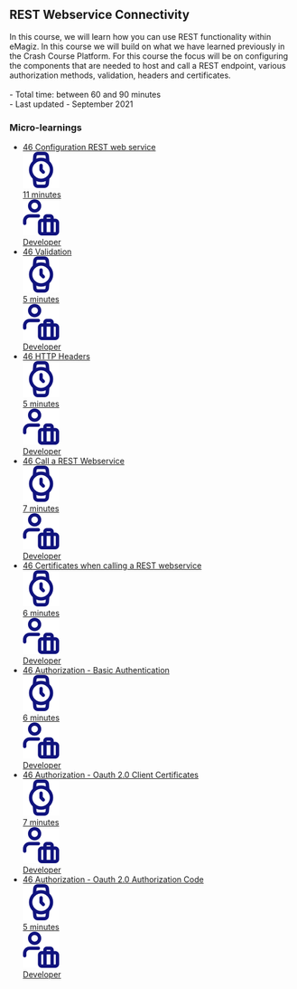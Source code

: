 <div class="ez-academy">
	<div class="ez-academy__body">
		<main class="master">
	<h2 class="title">REST Webservice Connectivity</h2>
    <p>
       In this course, we will learn how you can use REST functionality within eMagiz. In this course we will build on what we have learned previously in the Crash Course Platform. For this course the focus will be on configuring the components that are needed to host and call a REST endpoint, various authorization methods, validation, headers and certificates.
        </br></br>
        - Total time: between 60 and 90 minutes
        </br>
        - Last updated - September 2021
    </p>
    <h3 class="title">Micro-learnings</h3>
    <ul class="strip-container">
        <li class="strip">
            <a href="../../docs/microlearning/intermediate-rest-webservice-connectivity-configuration" class="strip__link">
            <label for="" class="strip__label">
                <span>46</span>
                Configuration REST web service
            </label>
            <div class="strip__attribute">
                <img class="strip__attribute-icon strip__attribute-icon--duration" src="../../img/microlearning/academy_index/icon-duration32.svg"/>
                <div class="strip__attribute-label">11 minutes</div>
            </div>
            <div class="strip__attribute">
                <img class="strip__attribute-icon strip__attribute-icon--roles" src="../../img/microlearning/academy_index/icon-roles32.svg"/>
                <div class="strip__attribute-label">Developer</div>
            </div>
        </a>
        </li>
        <li class="strip">
            <a href="../../docs/microlearning/intermediate-rest-webservice-connectivity-validation" class="strip__link">
            <label for="" class="strip__label">
                <span>46</span>
                Validation
            </label>
            <div class="strip__attribute">
                <img class="strip__attribute-icon strip__attribute-icon--duration" src="../../img/microlearning/academy_index/icon-duration32.svg"/>
                <div class="strip__attribute-label">5 minutes</div>
            </div>
            <div class="strip__attribute">
                <img class="strip__attribute-icon strip__attribute-icon--roles" src="../../img/microlearning/academy_index/icon-roles32.svg"/>
                <div class="strip__attribute-label">Developer</div>
            </div>
        </a>
        </li>
        <li class="strip">
            <a href="../../docs/microlearning/intermediate-rest-webservice-connectivity-http-headers" class="strip__link">
            <label for="" class="strip__label">
                <span>46</span>
                HTTP Headers
            </label>
            <div class="strip__attribute">
                <img class="strip__attribute-icon strip__attribute-icon--duration" src="../../img/microlearning/academy_index/icon-duration32.svg"/>
                <div class="strip__attribute-label">5 minutes</div>
            </div>
            <div class="strip__attribute">
                <img class="strip__attribute-icon strip__attribute-icon--roles" src="../../img/microlearning/academy_index/icon-roles32.svg"/>
                <div class="strip__attribute-label">Developer</div>
            </div>
        </a>
        </li>
        <li class="strip">
            <a href="../../docs/microlearning/intermediate-rest-webservice-connectivity-call-a-rest-webservice" class="strip__link">
            <label for="" class="strip__label">
                <span>46</span>
                Call a REST Webservice
            </label>
            <div class="strip__attribute">
                <img class="strip__attribute-icon strip__attribute-icon--duration" src="../../img/microlearning/academy_index/icon-duration32.svg"/>
                <div class="strip__attribute-label">7 minutes</div>
            </div>
            <div class="strip__attribute">
                <img class="strip__attribute-icon strip__attribute-icon--roles" src="../../img/microlearning/academy_index/icon-roles32.svg"/>
                <div class="strip__attribute-label">Developer</div>
            </div>
        </a>
        </li>
        <li class="strip">
            <a href="../../docs/microlearning/intermediate-rest-webservice-connectivity-certificates-when-calling-a-rest-webservice" class="strip__link">
            <label for="" class="strip__label">
                <span>46</span>
                Certificates when calling a REST webservice
            </label>
            <div class="strip__attribute">
                <img class="strip__attribute-icon strip__attribute-icon--duration" src="../../img/microlearning/academy_index/icon-duration32.svg"/>
                <div class="strip__attribute-label">6 minutes</div>
            </div>
            <div class="strip__attribute">
                <img class="strip__attribute-icon strip__attribute-icon--roles" src="../../img/microlearning/academy_index/icon-roles32.svg"/>
                <div class="strip__attribute-label">Developer</div>
            </div>
        </a>
        </li>
        <li class="strip">
            <a href="../../docs/microlearning/intermediate-rest-webservice-connectivity-authorization-basic-authentication" class="strip__link">
            <label for="" class="strip__label">
                <span>46</span>
                Authorization - Basic Authentication
            </label>
            <div class="strip__attribute">
                <img class="strip__attribute-icon strip__attribute-icon--duration" src="../../img/microlearning/academy_index/icon-duration32.svg"/>
                <div class="strip__attribute-label">6 minutes</div>
            </div>
            <div class="strip__attribute">
                <img class="strip__attribute-icon strip__attribute-icon--roles" src="../../img/microlearning/academy_index/icon-roles32.svg"/>
                <div class="strip__attribute-label">Developer</div>
            </div>
        </a>
        </li>
		<li class="strip">
            <a href="../../docs/microlearning/intermediate-rest-webservice-connectivity-authorization-oauth-client-credentials" class="strip__link">
            <label for="" class="strip__label">
                <span>46</span>
                Authorization - Oauth 2.0 Client Certificates
            </label>
            <div class="strip__attribute">
                <img class="strip__attribute-icon strip__attribute-icon--duration" src="../../img/microlearning/academy_index/icon-duration32.svg"/>
                <div class="strip__attribute-label">7 minutes</div>
            </div>
            <div class="strip__attribute">
                <img class="strip__attribute-icon strip__attribute-icon--roles" src="../../img/microlearning/academy_index/icon-roles32.svg"/>
                <div class="strip__attribute-label">Developer</div>
            </div>
        </a>
        </li>
        <li class="strip">
            <a href="../../docs/microlearning/intermediate-rest-webservice-connectivity-authorization-oauth-authorization-code" class="strip__link">
            <label for="" class="strip__label">
                <span>46</span>
                Authorization - Oauth 2.0 Authorization Code
            </label>
            <div class="strip__attribute">
                <img class="strip__attribute-icon strip__attribute-icon--duration" src="../../img/microlearning/academy_index/icon-duration32.svg"/>
                <div class="strip__attribute-label">5 minutes</div>
            </div>
            <div class="strip__attribute">
                <img class="strip__attribute-icon strip__attribute-icon--roles" src="../../img/microlearning/academy_index/icon-roles32.svg"/>
                <div class="strip__attribute-label">Developer</div>
            </div>
        </a>
        </li>		  
    </ul>
    </main>
    </div>
</div>